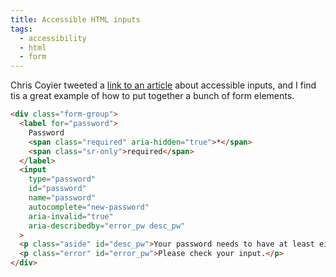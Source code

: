 ```yaml
---
title: Accessible HTML inputs
tags:
  - accessibility
  - html
  - form
---
```


Chris Coyier tweeted a [link to an article](https://www.ovl.design/text/inclusive-inputs/) about accessible inputs, and I find tis a great example of how to put together a bunch of form elements.

```html
<div class="form-group">
  <label for="password">
    Password
    <span class="required" aria-hidden="true">*</span>
    <span class="sr-only">required</span>
  </label>
  <input
    type="password"
    id="password"
    name="password"
    autocomplete="new-password"
    aria-invalid="true"
    aria-describedby="error_pw desc_pw"
  >
  <p class="aside" id="desc_pw">Your password needs to have at least eight characters.</p>
  <p class="error" id="error_pw">Please check your input.</p>
</div>
```